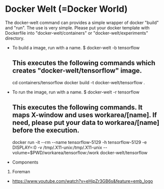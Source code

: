 # Docker Welt (=Docker World)

The docker-welt command can provides a simple wrapper of docker "build" and "run". The use is very simple. Please put your docker template with Dockerfile into "docker-welt/containers" or "docker-welt/experiments" directory.

* To build a image, run with a name.
     $ docker-welt -b tensorflow
     
     ## This executes the following commands which creates "docker-welt/tensorflow" image.
     cd containers/tensorflow
     docker build -t docker-welt/tensorflow .


* To run the image, run with a name. 
     $ docker-welt -r tensorflow
     
     ## This executes the following commands. It maps X-window and uses workarea/[name]. If need, please put your data to workarea/[name] before the execution. 
     docker run -it --rm --name tensorflow-5129 -h tensorflow-5129 -e DISPLAY=:0 -v /tmp/.X11-unix:/tmp/.X11-unix  --volume=$PWD/workarea/tensorflow:/work docker-welt/tensorflow


* Components
 1. Foreman
  * https://www.youtube.com/watch?v=eHjpZr3GB6s&feature=emb_logo

